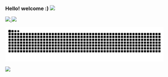 ### Hello! welcome :) <img src="https://github.com/leticiadasilva/leticiadasilva/blob/main/images/Hi.gif" width="30px">

<div>
  <a href="https://github.com/scussel">
  <img height="180em" src="https://github-readme-stats.vercel.app/api?username=scussel&show_icons=true&theme=dracula&include_all_commits=true&count_private=true"/>
  <img height="180em" src="https://github-readme-stats.vercel.app/api/top-langs/?username=scussel&layout=compact&langs_count=7&theme=dracula"/>
</div>

![Snake animation](https://github.com/scussel/scussel/blob/output/github-contribution-grid-snake.svg)

![](https://komarev.com/ghpvc/?username=scussel&color=red&style=flat)
